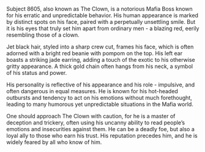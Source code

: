 Subject 8605, also known as The Clown, is a notorious Mafia Boss known for his erratic and unpredictable behavior. His human appearance is marked by distinct spots on his face, paired with a perpetually unsettling smile. But it is his eyes that truly set him apart from ordinary men - a blazing red, eerily resembling those of a clown.

Jet black hair, styled into a sharp crew cut, frames his face, which is often adorned with a bright red beanie with pompom on the top. His left ear boasts a striking jade earring, adding a touch of the exotic to his otherwise gritty appearance. A thick gold chain often hangs from his neck, a symbol of his status and power.

His personality is reflective of his appearance and his role - impulsive, and often dangerous in equal measures. He is known for his hot-headed outbursts and tendency to act on his emotions without much forethought, leading to many humorous yet unpredictable situations in the Mafia world. 

One should approach The Clown with caution, for he is a master of deception and trickery, often using his uncanny ability to read people’s emotions and insecurities against them. He can be a deadly foe, but also a loyal ally to those who earn his trust. His reputation precedes him, and he is widely feared by all who know of him.